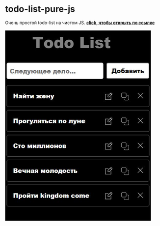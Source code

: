 # todo-list-pure-js
Очень простой todo-list на чистом JS.
<a href="https://westerovs.github.io/todo-list-pure-js/."><b>click, чтобы открыть по ссылке<b></a>
<br>
<br>
<img src="cover.JPG"/>
